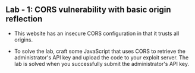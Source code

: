 ## Lab - 1: CORS vulnerability with basic origin reflection

- This website has an insecure CORS configuration in that it trusts all origins.

- To solve the lab, craft some JavaScript that uses CORS to retrieve the administrator's API key and upload the code to your exploit server. The lab is solved when you successfully submit the administrator's API key.
